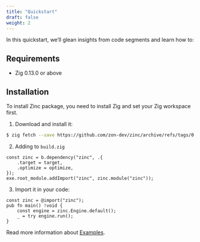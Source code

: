 ```yaml
---
title: "Quickstart"
draft: false
weight: 2
---
```


In this quickstart, we’ll glean insights from code segments and learn how to:

## Requirements

- Zig 0.13.0 or above

## Installation

To install Zinc package, you need to install Zig and set your Zig workspace first.

1. Download and install it:

```sh
$ zig fetch --save https://github.com/zon-dev/zinc/archive/refs/tags/0.0.1-alpha3.tar.gz
```

2. Adding to `build.zig`
```zig
const zinc = b.dependency("zinc", .{
    .target = target,
    .optimize = optimize,
});
exe.root_module.addImport("zinc", zinc.module("zinc"));
```

3. Import it in your code:
```zig
const zinc = @import("zinc");
pub fn main() !void {
    const engine = zinc.Engine.default();
    _ = try engine.run();
}
```

Read more information about [Examples](https://github.com/zon-dev/zinc-examples).

